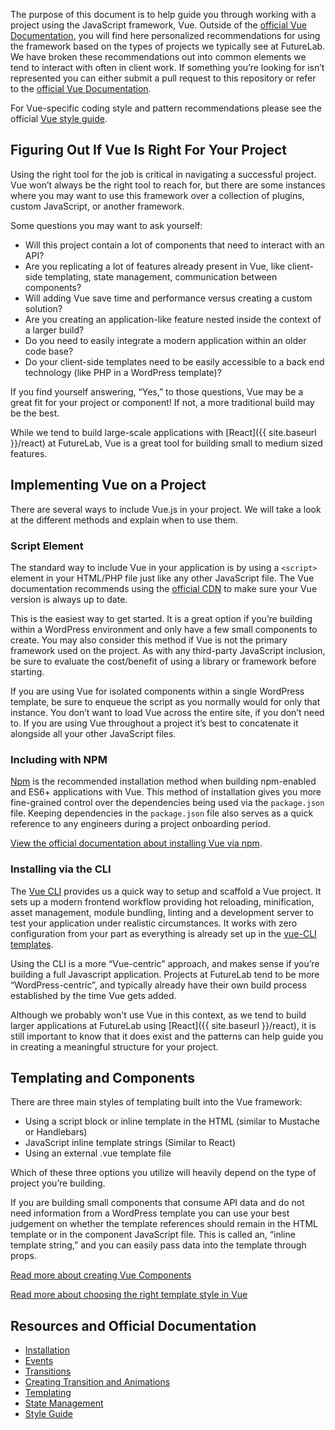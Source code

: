 The purpose of this document is to help guide you through working with a project using the JavaScript framework, Vue. Outside of the [official Vue Documentation](https://vuejs.org/), you will  find here personalized recommendations for using the framework based on the types of projects we typically see at FutureLab. We have broken these recommendations out into common elements we tend to interact with often in client work. If something you’re looking for isn’t represented you can either submit a pull request to this repository or refer to the [official Vue Documentation](https://vuejs.org/).

For Vue-specific coding style and pattern recommendations please see the official [Vue style guide](https://vuejs.org/v2/style-guide/).

## Figuring Out If Vue Is Right For Your Project

Using the right tool for the job is critical in navigating a successful project. Vue won’t always be the right tool to reach for, but there are some instances where you may want to use this framework over a collection of plugins, custom JavaScript, or another framework.

Some questions you may want to ask yourself:
* Will this project contain a lot of components that need to interact with an API?
* Are you replicating a lot of features already present in Vue, like client-side templating, state management, communication between components?
* Will adding Vue save time and performance versus creating a custom solution?
* Are you creating an application-like feature nested inside the context of a larger build?
* Do you need to easily integrate a modern application within an older code base?
* Do your client-side templates need to be easily accessible to a back end technology (like PHP in a WordPress template)?


If you find yourself answering, “Yes,” to those questions, Vue may be a great fit for your project or component! If not, a more traditional build may be the best.

While we tend to build large-scale applications with [React]({{ site.baseurl }}/react) at FutureLab, Vue is a great tool for building small to medium sized features. 

## Implementing Vue on a Project

There are several ways to include Vue.js in your project. We will take a look at the different methods and explain when to use them.

### Script Element
The standard way to include Vue in your application is by using a `<script>` element in your HTML/PHP file just like any other JavaScript file. The Vue documentation recommends using the [official CDN](https://vuejs.org/v2/guide/installation.html#CDN) to make sure your Vue version is always up to date.

This is the easiest way to get started. It is a great option if you’re building within a WordPress environment and only have a few small components to create. You may also consider this method if Vue is not the primary framework used on the project. As with any third-party JavaScript inclusion, be sure to evaluate the cost/benefit of using a library or framework before starting.

If you are using Vue for isolated components within a single WordPress template, be sure to enqueue the script as you normally would for only that instance. You don’t want to load Vue across the entire site, if you don’t need to. If you are using Vue throughout a project it’s best to concatenate it alongside all your other JavaScript files.

### Including with NPM

[Npm](https://vuejs.org/v2/guide/installation.html#NPM) is the recommended installation method when building npm-enabled and ES6+ applications with Vue. This method of installation gives you more fine-grained control over the dependencies being used via the `package.json` file. Keeping dependencies in the `package.json` file also serves as a quick reference to any engineers during a project onboarding period.

[View the official documentation about installing Vue via npm](https://vuejs.org/v2/guide/installation.html#NPM).

### Installing via the CLI

The [Vue CLI](https://vuejs.org/v2/guide/installation.html#CLI) provides us a quick way to setup and scaffold a Vue project. It sets up a modern frontend workflow providing hot reloading, minification, asset management, module bundling, linting and a development server to test your application under realistic circumstances. It works with zero configuration from your part as everything is already set up in the [vue-CLI templates](https://github.com/vuejs-templates/).

Using the CLI is a more “Vue-centric” approach, and makes sense if you’re building a full Javascript application. Projects at FutureLab tend to be more “WordPress-centric”, and typically already have their own build process established by the time Vue gets added.

Although we probably won't use Vue in this context, as we tend to build larger applications at FutureLab using [React]({{ site.baseurl }}/react), it is still important to know that it does exist and the patterns can help guide you in creating a meaningful structure for your project.

## Templating and Components
There are three main styles of templating built into the Vue framework:

* Using a script block or inline template in the HTML (similar to Mustache or Handlebars)
* JavaScript inline template strings (Similar to React)
* Using an external .vue template file

Which of these three options you utilize will heavily depend on the type of project you’re building.

If you are building small components that consume API data and do not need information from a WordPress template you can use your best judgement on whether the template references should remain in the HTML template or in the component JavaScript file. This is called an, “inline template string,” and you can easily pass data into the template through props.

[Read more about creating Vue Components](https://vuejs.org/v2/guide/components.html)

[Read more about choosing the right template style in Vue](https://sebastiandedeyne.com/posts/2016/dealing-with-templates-in-vue-20)

## Resources and Official Documentation

* [Installation](https://vuejs.org/v2/guide/installation.html)
* [Events](https://vuejs.org/v2/guide/events.html)
* [Transitions](https://vuejs.org/v2/guide/transitions.html)
* [Creating Transition and Animations](https://css-tricks.com/creating-vue-js-transitions-animations/)
* [Templating](https://vuejs.org/v2/guide/syntax.html)
* [State Management](https://vuejs.org/v2/guide/state-management.html)
* [Style Guide](https://vuejs.org/v2/style-guide/)
